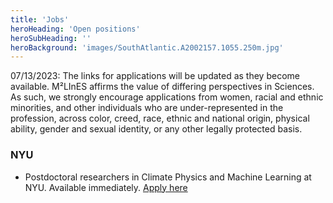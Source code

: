 ```yaml
---
title: 'Jobs'
heroHeading: 'Open positions'
heroSubHeading: ''
heroBackground: 'images/SouthAtlantic.A2002157.1055.250m.jpg'
---
```


07/13/2023:  The links for applications will be updated as they become available. 
M²LInES affirms the value of differing perspectives in Sciences. As such, we strongly encourage applications from women, racial and ethnic minorities, and other individuals who are under-represented in the profession, across color, creed, race, ethnic and national origin, physical ability, gender and sexual identity, or any other legally protected basis.

### NYU

* Postdoctoral researchers in Climate Physics and Machine Learning at NYU. Available immediately. [Apply here](https://apply.interfolio.com/128045)


